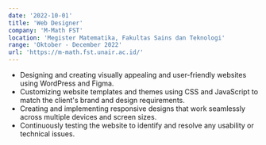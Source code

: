 ```yaml
---
date: '2022-10-01'
title: 'Web Designer'
company: 'M-Math FST'
location: 'Megister Matematika, Fakultas Sains dan Teknologi'
range: 'Oktober - December 2022'
url: 'https://m-math.fst.unair.ac.id/'
---
```


- Designing and creating visually appealing and user-friendly websites using WordPress and Figma.
- Customizing website templates and themes using CSS and JavaScript to match the client's brand and design requirements.
- Creating and implementing responsive designs that work seamlessly across multiple devices and screen sizes.
- Continuously testing the website to identify and resolve any usability or technical issues.
